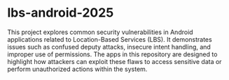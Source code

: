 # lbs-android-2025

This project explores common security vulnerabilities in Android applications related to Location-Based Services (LBS). It demonstrates issues such as confused deputy attacks, insecure intent handling, and improper use of permissions. The apps in this repository are designed to highlight how attackers can exploit these flaws to access sensitive data or perform unauthorized actions within the system.
